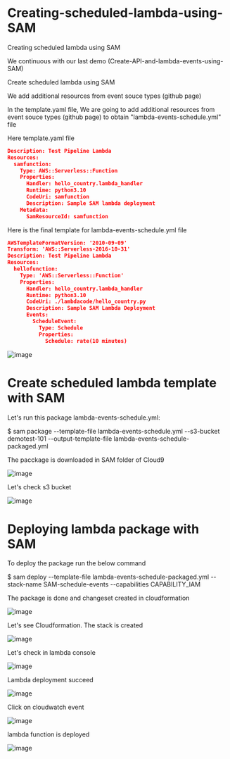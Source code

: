 # Creating-scheduled-lambda-using-SAM
Creating scheduled lambda using SAM


We continuous with our last demo (Create-API-and-lambda-events-using-SAM)

Create scheduled lambda using SAM

We add additional resources from event souce types (github page)

In the template.yaml file, We are going to add additional resources from event souce types (github page) to obtain "lambda-events-schedule.yml" file

Here template.yaml file

```json
Description: Test Pipeline Lambda
Resources:
  samfunction:
    Type: AWS::Serverless::Function
    Properties:
      Handler: hello_country.lambda_handler
      Runtime: python3.10
      CodeUri: samfunction
      Description: Sample SAM lambda deployment
    Metadata:
      SamResourceId: samfunction
```


Here is the final template for lambda-events-schedule.yml file

```json
AWSTemplateFormatVersion: '2010-09-09'
Transform: 'AWS::Serverless-2016-10-31'
Description: Test Pipeline Lambda
Resources:
  hellofunction:
    Type: 'AWS::Serverless::Function'
    Properties:
      Handler: hello_country.lambda_handler
      Runtime: python3.10
      CodeUri: ./lambdacode/hello_country.py
      Description: Sample SAM Lambda Deployment
      Events:
        ScheduleEvent:
          Type: Schedule
          Properties:
            Schedule: rate(10 minutes)
```


![image](https://github.com/felixdagnon/Creating-scheduled-lambda-using-SAM/assets/91665833/ce4e9659-328d-4e43-82a8-08a7d046eaa0)



# Create scheduled lambda template with SAM

Let's run this package lambda-events-schedule.yml:

$ sam package --template-file lambda-events-schedule.yml --s3-bucket demotest-101 --output-template-file  lambda-events-schedule-packaged.yml




The pacckage is downloaded in SAM folder of Cloud9

![image](https://github.com/felixdagnon/Creating-scheduled-lambda-using-SAM/assets/91665833/48b1f1f2-c55e-4f41-b4f3-b940ec07f1d4)


Let's check s3 bucket

![image](https://github.com/felixdagnon/Create-API-and-lambda-events-using-SAM/assets/91665833/6338f502-f995-48cb-8617-3e459dca00e4)


# Deploying lambda package with SAM

To deploy the package run the below command

$ sam deploy --template-file lambda-events-schedule-packaged.yml --stack-name SAM-schedule-events --capabilities CAPABILITY_IAM

The package is done and changeset created in cloudformation

![image](https://github.com/felixdagnon/Creating-scheduled-lambda-using-SAM/assets/91665833/1dd07044-282a-4cc6-a7df-808449c281e5)

Let's see Cloudformation. The stack is created

![image](https://github.com/felixdagnon/Creating-scheduled-lambda-using-SAM/assets/91665833/f1425a61-da46-483f-be18-f0279bc2d4a9)

Let's check in lambda console

![image](https://github.com/felixdagnon/Creating-scheduled-lambda-using-SAM/assets/91665833/9bba735d-1651-46c7-91d4-b30dd8a56871)

Lambda deployment succeed

![image](https://github.com/felixdagnon/Creating-scheduled-lambda-using-SAM/assets/91665833/c21a9dee-efa3-446e-9d76-3e6ee4f5914d)

Click on cloudwatch event

![image](https://github.com/felixdagnon/Creating-scheduled-lambda-using-SAM/assets/91665833/91c4db1d-779e-472f-959e-0078c5b5209d)

lambda function is deployed

![image](https://github.com/felixdagnon/Creating-scheduled-lambda-using-SAM/assets/91665833/afc7ef61-0738-4d6a-86cb-ce7bfe6b9ad9)


